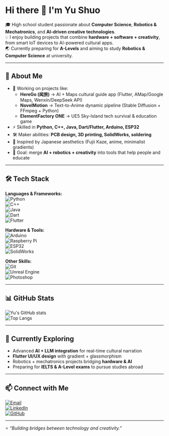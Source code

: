 # Hi there 👋 I'm Yu Shuo  

🎓 High school student passionate about **Computer Science**, **Robotics & Mechatronics**, and **AI-driven creative technologies**.  
💡 I enjoy building projects that combine **hardware + software + creativity**, from smart IoT devices to AI-powered cultural apps.  
🌏 Currently preparing for **A-Levels** and aiming to study **Robotics & Computer Science** at university.  

---

## 🚀 About Me  
- 🔭 Working on projects like:  
  - **HereGo (闻旅)** → AI + Maps cultural guide app (Flutter, AMap/Google Maps, Wenxin/DeepSeek API)  
  - **NovelMotion** → Text-to-Anime dynamic pipeline (Stable Diffusion + FFmpeg + Python)  
  - **ElementFactory ONE** → UE5 Sky-Island tech survival & education game  
- ⚡ Skilled in **Python, C++, Java, Dart/Flutter, Arduino, ESP32**  
- 🛠️ Maker abilities: **PCB design, 3D printing, SolidWorks, soldering**  
- 🎨 Inspired by Japanese aesthetics (Fujii Kaze, anime, minimalist gradients)  
- 🎯 Goal: merge **AI + robotics + creativity** into tools that help people and educate  

---

## 🛠️ Tech Stack  

**Languages & Frameworks:**  
![Python](https://img.shields.io/badge/-Python-3776AB?logo=python&logoColor=white)  
![C++](https://img.shields.io/badge/-C++-00599C?logo=c%2B%2B&logoColor=white)  
![Java](https://img.shields.io/badge/-Java-007396?logo=java&logoColor=white)  
![Dart](https://img.shields.io/badge/-Dart-0175C2?logo=dart&logoColor=white)  
![Flutter](https://img.shields.io/badge/-Flutter-02569B?logo=flutter&logoColor=white)  

**Hardware & Tools:**  
![Arduino](https://img.shields.io/badge/-Arduino-00979D?logo=arduino&logoColor=white)  
![Raspberry Pi](https://img.shields.io/badge/-RaspberryPi-A22846?logo=raspberrypi&logoColor=white)  
![ESP32](https://img.shields.io/badge/-ESP32-000000?logo=espressif&logoColor=white)  
![SolidWorks](https://img.shields.io/badge/-SolidWorks-E2231A?logo=dassaultsystemes&logoColor=white)  

**Other Skills:**  
![Git](https://img.shields.io/badge/-Git-F05032?logo=git&logoColor=white)  
![Unreal Engine](https://img.shields.io/badge/-Unreal%20Engine-313131?logo=unrealengine&logoColor=white)  
![Photoshop](https://img.shields.io/badge/-Photoshop-31A8FF?logo=adobephotoshop&logoColor=white)  

---

## 📊 GitHub Stats  

![Yu's GitHub stats](https://github-readme-stats.vercel.app/api?username=YOUR_USERNAME&show_icons=true&theme=tokyonight)  
![Top Langs](https://github-readme-stats.vercel.app/api/top-langs/?username=YOUR_USERNAME&layout=compact&theme=tokyonight)  

---

## 🌱 Currently Exploring  
- Advanced **AI + LLM integration** for real-time cultural narration  
- **Flutter UI/UX design** with gradient + glassmorphism  
- Robotics + mechatronics projects bridging **hardware & AI**  
- Preparing for **IELTS & A-Level exams** to pursue studies abroad  

---

## 📫 Connect with Me  
[![Email](https://img.shields.io/badge/Email-Contact-blue?logo=gmail)](mailto:your.email@example.com)  
[![LinkedIn](https://img.shields.io/badge/LinkedIn-Connect-0A66C2?logo=linkedin)](https://linkedin.com/in/YOUR_LINKEDIN)  
[![GitHub](https://img.shields.io/badge/GitHub-Follow-181717?logo=github)](https://github.com/YOUR_USERNAME)  

---

⭐️ *“Building bridges between technology and creativity.”*  
